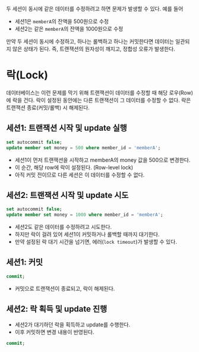 두 세션이 동시에 같은 데이터를 수정하려고 하면 문제가 발생할 수 있다. 예를 들어

- 세션1은 `memberA`의 잔액을 500원으로 수정
- 세션2는 같은 `memberA`의 잔액을 1000원으로 수정

만약 두 세션이 동시에 수정하고, 하나는 롤백하고 하나는 커밋한다면 데이터는 일관되지 않은 상태가 된다. 즉, 트랜잭션의 원자성이 깨지고, 정합성 오류가 발생한다.

# 락(Lock)

데이터베이스는 이런 문제를 막기 위해 트랜잭션이 데이터를 수정할 때 해당 로우(Row)에 락을 건다. 락이 설정된 동안에는 다른 트랜잭션이 그 데이터를 수정할 수 없다. 락은 트랜잭션 종료(커밋/롤백) 시 해제된다.

## 세션1: 트랜잭션 시작 및 update 실행

```sql
set autocommit false;
update member set money = 500 where member_id = 'memberA';
```

- 세션1이 먼저 트랜잭션을 시작하고 memberA의 money 값을 500으로 변경한다.
- 이 순간, 해당 row에 락이 설정된다. (Row-level lock)
- 아직 커밋 전이므로 다른 세션은 이 데이터를 수정할 수 없다.

## 세션2: 트랜잭션 시작 및 update 시도

```sql
set autocommit false;
update member set money = 1000 where member_id = 'memberA';
```

- 세션2도 같은 데이터를 수정하려고 시도한다.
- 하지만 락이 걸려 있어 세션1이 커밋하거나 롤백할 때까지 대기한다.
- 만약 설정된 락 대기 시간을 넘기면, 에러(`lock timeout`)가 발생할 수 있다.

## 세션1: 커밋

```sql
commit;
```

- 커밋으로 트랜잭션이 종료되고, 락이 해제된다.

## 세션2: 락 획득 및 update 진행

- 세션2가 대기하던 락을 획득하고 update를 수행한다.
- 이후 커밋하면 변경 내용이 반영된다.

```sql
commit;
```
